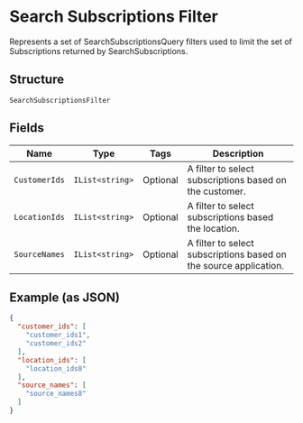 
# Search Subscriptions Filter

Represents a set of SearchSubscriptionsQuery filters used to limit the set of Subscriptions returned by SearchSubscriptions.

## Structure

`SearchSubscriptionsFilter`

## Fields

| Name | Type | Tags | Description |
|  --- | --- | --- | --- |
| `CustomerIds` | `IList<string>` | Optional | A filter to select subscriptions based on the customer. |
| `LocationIds` | `IList<string>` | Optional | A filter to select subscriptions based the location. |
| `SourceNames` | `IList<string>` | Optional | A filter to select subscriptions based on the source application. |

## Example (as JSON)

```json
{
  "customer_ids": [
    "customer_ids1",
    "customer_ids2"
  ],
  "location_ids": [
    "location_ids0"
  ],
  "source_names": [
    "source_names8"
  ]
}
```

